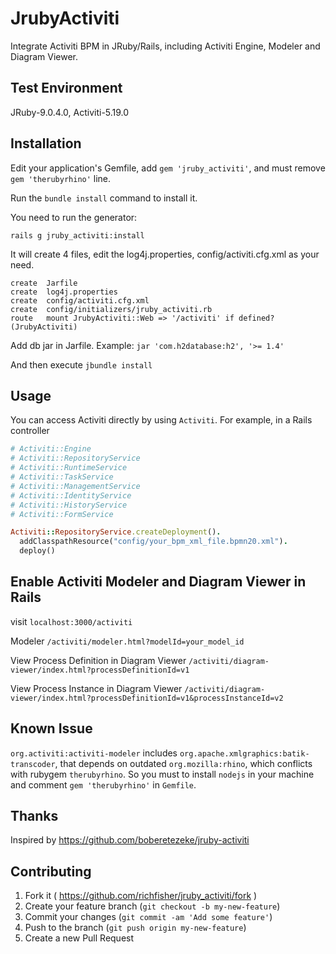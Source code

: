 # JrubyActiviti

Integrate Activiti BPM in JRuby/Rails, including Activiti Engine, Modeler and Diagram Viewer.

## Test Environment
JRuby-9.0.4.0, Activiti-5.19.0

## Installation

Edit your application's Gemfile, add `gem 'jruby_activiti'`, and must remove `gem 'therubyrhino'` line.

Run the `bundle install` command to install it.

You need to run the generator:

```
rails g jruby_activiti:install
```

It will create 4 files, edit the log4j.properties, config/activiti.cfg.xml as your need.

```
create  Jarfile
create  log4j.properties
create  config/activiti.cfg.xml
create  config/initializers/jruby_activiti.rb
route   mount JrubyActiviti::Web => '/activiti' if defined?(JrubyActiviti)
```

Add db jar in Jarfile. Example: `jar 'com.h2database:h2', '>= 1.4'`

And then execute `jbundle install`


## Usage
You can access Activiti directly by using `Activiti`. For example, in a Rails controller

``` ruby
# Activiti::Engine
# Activiti::RepositoryService
# Activiti::RuntimeService
# Activiti::TaskService
# Activiti::ManagementService
# Activiti::IdentityService
# Activiti::HistoryService
# Activiti::FormService

Activiti::RepositoryService.createDeployment().
  addClasspathResource("config/your_bpm_xml_file.bpmn20.xml").
  deploy()
```

## Enable Activiti Modeler and Diagram Viewer in Rails
visit `localhost:3000/activiti`

Modeler
`/activiti/modeler.html?modelId=your_model_id`

View Process Definition in Diagram Viewer
`/activiti/diagram-viewer/index.html?processDefinitionId=v1`

View Process Instance in Diagram Viewer
`/activiti/diagram-viewer/index.html?processDefinitionId=v1&processInstanceId=v2`

## Known Issue
`org.activiti:activiti-modeler` includes `org.apache.xmlgraphics:batik-transcoder`, that depends on outdated `org.mozilla:rhino`, which conflicts with rubygem `therubyrhino`. So you must to install `nodejs` in your machine and comment `gem 'therubyrhino'` in `Gemfile`.

## Thanks
Inspired by https://github.com/boberetezeke/jruby-activiti

## Contributing

1. Fork it ( https://github.com/richfisher/jruby_activiti/fork )
2. Create your feature branch (`git checkout -b my-new-feature`)
3. Commit your changes (`git commit -am 'Add some feature'`)
4. Push to the branch (`git push origin my-new-feature`)
5. Create a new Pull Request
